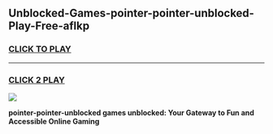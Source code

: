 
## Unblocked-Games-pointer-pointer-unblocked-Play-Free-aflkp
<h3>
<a href="https://premium76.site?title=pointer-pointer-unblocked&ref=18A1">CLICK TO PLAY</a></h3>
<hr>

<h3>
<a href="https://premium76.site?title=pointer-pointer-unblocked&ref=18A1">CLICK 2 PLAY</a>
  
</h3>

<a href="https://premium76.site?title=pointer-pointer-unblocked&ref=18A1"><img src="https://clearcache.store/games.png"></a>


**pointer-pointer-unblocked games unblocked: Your Gateway to Fun and Accessible Online Gaming**
